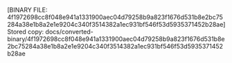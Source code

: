 [BINARY FILE: 4f1972698cc8f048e941a1331900aec04d79258b9a823f1676d531b8e2bc75284a38e1b8a2e1e9204c340f3514382a1ec931bf546f53d5935371452b28ae]
Stored copy: docs/converted-binary/4f1972698cc8f048e941a1331900aec04d79258b9a823f1676d531b8e2bc75284a38e1b8a2e1e9204c340f3514382a1ec931bf546f53d5935371452b28ae
